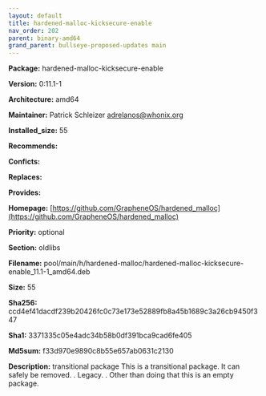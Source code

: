 ```yaml
---
layout: default
title: hardened-malloc-kicksecure-enable
nav_order: 202
parent: binary-amd64
grand_parent: bullseye-proposed-updates main
---
```


**Package:** hardened-malloc-kicksecure-enable

**Version:** 0:11.1-1

**Architecture:**  amd64

**Maintainer:**  Patrick Schleizer <adrelanos@whonix.org>

**Installed_size:**  55

**Recommends:**  

**Conficts:**  

**Replaces:**  

**Provides:**  

**Homepage:**  [https://github.com/GrapheneOS/hardened_malloc](https://github.com/GrapheneOS/hardened_malloc)

**Priority:**  optional

**Section:** oldlibs

**Filename:**  pool/main/h/hardened-malloc/hardened-malloc-kicksecure-enable_11.1-1_amd64.deb

**Size:**  55

**Sha256:**  ccd4ef41dacdf239b20426fc0c73e173e52889fb8a45b1689c3a26cb9450f347

**Sha1:**  3371335c05e4adc34b58b0df391bca9cad6fe405

**Md5sum:**  f33d970e9890c8b55e657ab0631c2130

**Description:** transitional package
 This is a transitional package. It can safely be removed.
 .
 Legacy.
 .
 Other than doing that this is an empty package.



